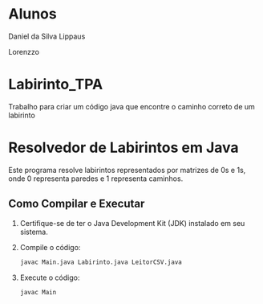 # Alunos
<p>Daniel da Silva Lippaus</p>
Lorenzzo

# Labirinto_TPA
Trabalho para criar um código java que encontre o caminho correto de um labirinto

# Resolvedor de Labirintos em Java

Este programa resolve labirintos representados por matrizes de 0s e 1s, onde 0 representa paredes e 1 representa caminhos.

## Como Compilar e Executar

1. Certifique-se de ter o Java Development Kit (JDK) instalado em seu sistema.

2. Compile o código:
   ```bash
   javac Main.java Labirinto.java LeitorCSV.java

3. Execute o código:
   ```bash
   javac Main
